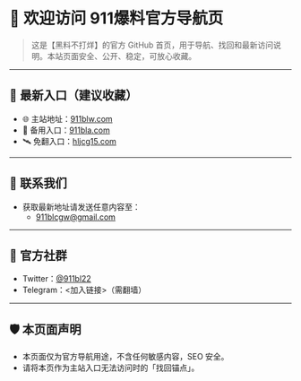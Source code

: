 # 👋 欢迎访问 911爆料官方导航页

> 这是【黑料不打烊】的官方 GitHub 首页，用于导航、找回和最新访问说明。本站页面安全、公开、稳定，可放心收藏。

---

## 🔗 最新入口（建议收藏）

- 🌐 主站地址：[911blw.com](https://911blw.com)
- 🚪 备用入口：[911bla.com](https://911bla.com)
- 🛰️ 免翻入口：[hljcg15.com](https://hljcg15.com)

---

## 📮 联系我们

- 获取最新地址请发送任意内容至：
  - [911blcgw@gmail.com](mailto:911blcgw@gmail.com)

---

## 📢 官方社群

- Twitter：[@911bl22](https://twitter.com/911bl22)
- Telegram：<加入链接>（需翻墙）

---

## 🛡️ 本页面声明

- 本页面仅为官方导航用途，不含任何敏感内容，SEO 安全。
- 请将本页作为主站入口无法访问时的「找回锚点」。




